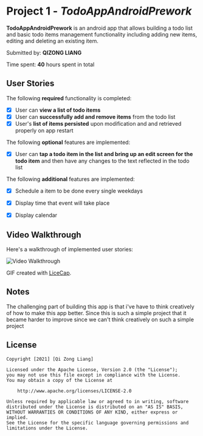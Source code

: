 # Project 1 - *TodoAppAndroidPrework*

**TodoAppAndroidPrework** is an android app that allows building a todo list and basic todo items management functionality including adding new items, editing and deleting an existing item.

Submitted by: **QIZONG LIANG**

Time spent: **40** hours spent in total

## User Stories

The following **required** functionality is completed:

* [x] User can **view a list of todo items**
* [x] User can **successfully add and remove items** from the todo list
* [x] User's **list of items persisted** upon modification and and retrieved properly on app restart

The following **optional** features are implemented:

* [x] User can **tap a todo item in the list and bring up an edit screen for the todo item** and then have any changes to the text reflected in the todo list

The following **additional** features are implemented:

* [x] Schedule a item to be done every single weekdays
* [x] Display time that event will take place
* [x] Display calendar


## Video Walkthrough

Here's a walkthrough of implemented user stories:

<img src='http://i.imgur.com/link/to/your/gif/file.gif' title='Video Walkthrough' width='' alt='Video Walkthrough' />

GIF created with [LiceCap](http://www.cockos.com/licecap/).

## Notes

The challenging part of building this app is that i've have to think creatively of how to make this app better. Since this is such a simple project that it became harder to improve since we can't think creatively on such a simple project

## License

    Copyright [2021] [Qi Zong Liang]

    Licensed under the Apache License, Version 2.0 (the "License");
    you may not use this file except in compliance with the License.
    You may obtain a copy of the License at

        http://www.apache.org/licenses/LICENSE-2.0

    Unless required by applicable law or agreed to in writing, software
    distributed under the License is distributed on an "AS IS" BASIS,
    WITHOUT WARRANTIES OR CONDITIONS OF ANY KIND, either express or implied.
    See the License for the specific language governing permissions and
    limitations under the License.
